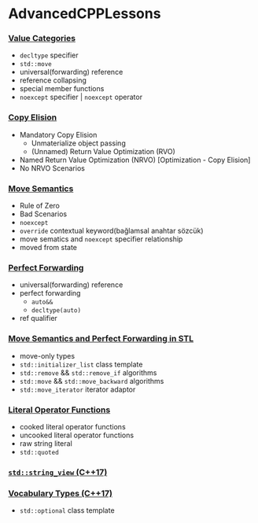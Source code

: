 # AdvancedCPPLessons

### [Value Categories](https://github.com/UPinar/AdvancedCPPLessons/tree/main/ValueCategories)
  - `decltype` specifier
  - `std::move` <algorithm> <utility>
  - universal(forwarding) reference
  - reference collapsing
  - special member functions
  - `noexcept` specifier |  `noexcept` operator

### [Copy Elision](https://github.com/UPinar/AdvancedCPPLessons/tree/main/CopyElision)
  - Mandatory Copy Elision
    - Unmaterialize object passing
    - (Unnamed) Return Value Optimization (RVO) 
  - Named Return Value Optimization (NRVO) [Optimization - Copy Elision]
  - No NRVO Scenarios

### [Move Semantics](https://github.com/UPinar/AdvancedCPPLessons/tree/main/MoveSemantics)
  - Rule of Zero
  - Bad Scenarios
  - `noexcept`
  - `override` contextual keyword(bağlamsal anahtar sözcük)
  - move sematics and `noexcept` specifier relationship
  - moved from state

### [Perfect Forwarding](https://github.com/UPinar/AdvancedCPPLessons/tree/main/PerfectForwarding)
  - universal(forwarding) reference
  - perfect forwarding
    - `auto&&`
    - `decltype(auto)`
  - ref qualifier
  
### [Move Semantics and Perfect Forwarding in STL](https://github.com/UPinar/AdvancedCPPLessons/tree/main/MS_PF_STL)
  - move-only types
  - `std::initializer_list` class template
  - `std::remove` && `std::remove_if` algorithms
  - `std::move` && `std::move_backward` algorithms
  - `std::move_iterator` iterator adaptor
  
### [Literal Operator Functions](https://github.com/UPinar/AdvancedCPPLessons/tree/main/LiteralOperatorFunctions)
  - cooked literal operator functions
  - uncooked literal operator functions
  - raw string literal
  - `std::quoted`

### [`std::string_view` (C++17)](https://github.com/UPinar/AdvancedCPPLessons/tree/main/StringView)


### [Vocabulary Types (C++17)](https://github.com/UPinar/AdvancedCPPLessons/tree/main/VocabularyTypes)
  - `std::optional` class template